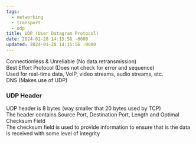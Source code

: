 ```yaml
---
tags:
  - networking
  - transport
  - udp
title: UDP (User Datagram Protocol)
date: 2024-01-28 14:15:56 -0600
updated: 2024-01-28 14:15:56 -0600
---
```


Connectionless & Unreliable (No data retransmission)  
Best Effort Protocol (Does not check for error and sequence)  
Used for real-time data, VoIP, video streams, audio streams, etc.  
DNS (Makes use of UDP)

### UDP Header

UDP header is 8 bytes (way smaller that 20 bytes used by TCP)  
The header contains Source Port, Destination Port, Length and Optimal Checksum Field  
The checksum field is used to provide information to ensure that is the data is received with some level of integrity
